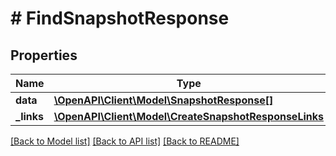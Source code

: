 # # FindSnapshotResponse

## Properties

Name | Type | Description | Notes
------------ | ------------- | ------------- | -------------
**data** | [**\OpenAPI\Client\Model\SnapshotResponse[]**](SnapshotResponse.md) |  |
**_links** | [**\OpenAPI\Client\Model\CreateSnapshotResponseLinks**](CreateSnapshotResponseLinks.md) |  |

[[Back to Model list]](../../README.md#models) [[Back to API list]](../../README.md#endpoints) [[Back to README]](../../README.md)
